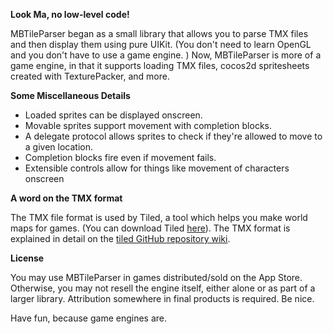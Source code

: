 **Look Ma, no low-level code!**

MBTileParser began as a small library that allows you to parse TMX files and then display them  using pure UIKit. (You don't need to learn OpenGL and you don't have to use a game engine. ) Now, MBTileParser is more of a game engine, in that it supports loading TMX files, cocos2d spritesheets created with TexturePacker, and more. 

**Some Miscellaneous Details**

 - Loaded sprites can be displayed onscreen.
 - Movable sprites support movement with completion blocks.  
 - A delegate protocol allows sprites to check if they're allowed to move to a given location.
 - Completion blocks fire even if movement fails. 
 - Extensible controls allow for things like movement of characters onscreen
 
**A word on the TMX format**

The TMX file format is used by Tiled, a tool which helps you make world maps for games. (You can download Tiled [here](http://mapeditor.org)). The TMX format is explained in detail on the [tiled GitHub repository wiki](https://github.com/bjorn/tiled/wiki/TMX-Map-Format).

**License**

You may use MBTileParser in games distributed/sold on the App Store. Otherwise, you may not resell the engine itself, either alone or as part of a larger library. Attribution somewhere in final products is required. Be nice.

Have fun, because game engines are.
